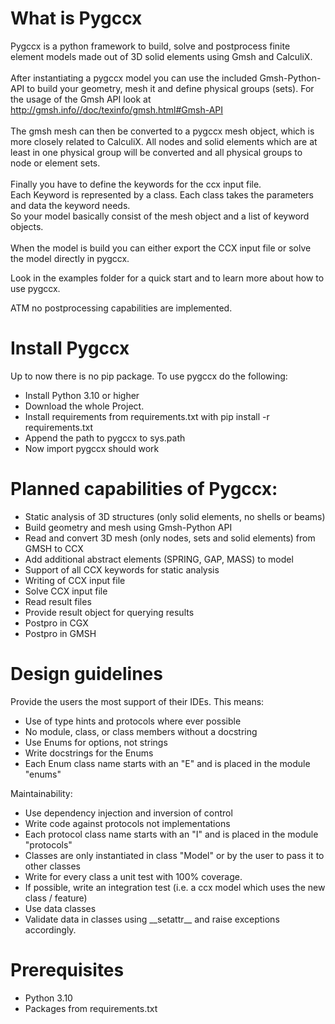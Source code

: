 # What is Pygccx
Pygccx is a python framework to build, solve and postprocess finite element models
made out of 3D solid elements using Gmsh and CalculiX.<br><br>
After instantiating a pygccx model you can use the included Gmsh-Python-API
to build your geometry, mesh it and define physical groups (sets). For the usage of the Gmsh API look at http://gmsh.info//doc/texinfo/gmsh.html#Gmsh-API<br><br>
The gmsh mesh can then be converted to a pygccx mesh object, which
is more closely related to CalculiX. All nodes and solid elements which are at least in one physical group will be converted and all physical groups to node or element sets.<br><br>
Finally you have to define the keywords for the ccx input file.<br>
Each Keyword is represented by a class. Each class takes the parameters and data the keyword
needs.<br>
So your model basically consist of the mesh object and a list of keyword objects.<br><br>
When the model is build you can either export the CCX input file or solve the model directly
in pygccx.

Look in the examples folder for a quick start and to learn more about how to use pygccx.

ATM no postprocessing capabilities are implemented.<br>

# Install Pygccx
Up to now there is no pip package. To use pygccx do the following:
- Install Python 3.10 or higher
- Download the whole Project.
- Install requirements from requirements.txt with pip install -r requirements.txt
- Append the path to pygccx to sys.path
- Now import pygccx should work


# Planned capabilities of Pygccx:
- Static analysis of 3D structures (only solid elements, no shells or beams)
- Build geometry and mesh using Gmsh-Python API
- Read and convert 3D mesh (only nodes, sets and solid elements) from GMSH to CCX
- Add additional abstract elements (SPRING, GAP, MASS) to model
- Support of all CCX keywords for static analysis
- Writing of CCX input file
- Solve CCX input file
- Read result files
- Provide result object for querying results
- Postpro in CGX
- Postpro in GMSH

# Design guidelines
Provide the users the most support of their IDEs. This means:
- Use of type hints and protocols where ever possible
- No module, class, or class members without a docstring
- Use Enums for options, not strings
- Write docstrings for the Enums
- Each Enum class name starts with an "E" and is placed in the module "enums"

Maintainability:
- Use dependency injection and inversion of control
- Write code against protocols not implementations
- Each protocol class name starts with an "I" and is placed in the module "protocols"
- Classes are only instantiated in class "Model" or by the user to pass it to other classes
- Write for every class a unit test with 100% coverage.
- If possible, write an integration test (i.e. a ccx model which uses the new class / feature)
- Use data classes 
- Validate data in classes using \_\_setattr__ and raise exceptions accordingly.


# Prerequisites
- Python 3.10
- Packages from requirements.txt
